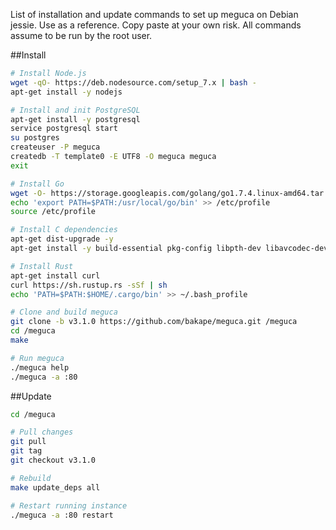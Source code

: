 List of installation and update commands to set up meguca on Debian jessie.
Use as a reference. Copy paste at your own risk.
All commands assume to be run by the root user.

##Install

```bash
# Install Node.js
wget -qO- https://deb.nodesource.com/setup_7.x | bash -
apt-get install -y nodejs

# Install and init PostgreSQL
apt-get install -y postgresql
service postgresql start
su postgres
createuser -P meguca
createdb -T template0 -E UTF8 -O meguca meguca
exit

# Install Go
wget -O- https://storage.googleapis.com/golang/go1.7.4.linux-amd64.tar.gz | tar xpz -C /usr/local
echo 'export PATH=$PATH:/usr/local/go/bin' >> /etc/profile
source /etc/profile

# Install C dependencies
apt-get dist-upgrade -y
apt-get install -y build-essential pkg-config libpth-dev libavcodec-dev libavutil-dev libavformat-dev libgraphicsmagick1-dev liblzma-dev git zip curl

# Install Rust
apt-get install curl
curl https://sh.rustup.rs -sSf | sh
echo 'PATH=$PATH:$HOME/.cargo/bin' >> ~/.bash_profile

# Clone and build meguca
git clone -b v3.1.0 https://github.com/bakape/meguca.git /meguca
cd /meguca
make

# Run meguca
./meguca help
./meguca -a :80
```

##Update

```bash
cd /meguca

# Pull changes
git pull
git tag
git checkout v3.1.0

# Rebuild
make update_deps all

# Restart running instance
./meguca -a :80 restart
```
